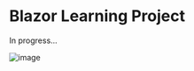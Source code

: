 # Blazor Learning Project

In progress...

![image](https://user-images.githubusercontent.com/87354014/126949871-db998077-7925-45f3-9b7b-782443931eca.png)
